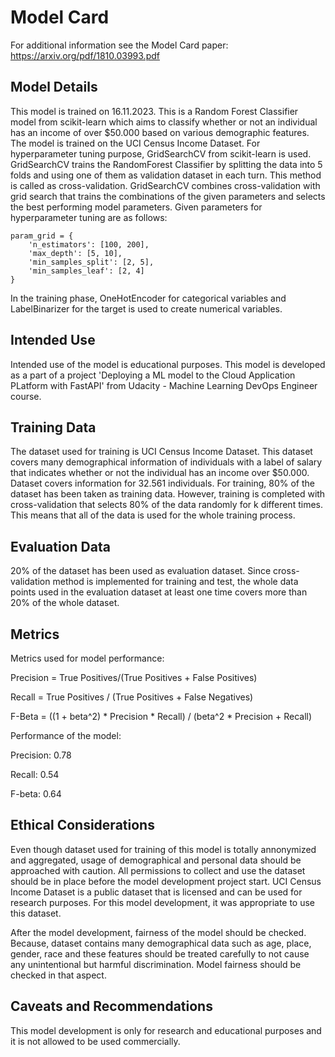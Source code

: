 # Model Card

For additional information see the Model Card paper: https://arxiv.org/pdf/1810.03993.pdf

## Model Details

This model is trained on 16.11.2023.
This is a Random Forest Classifier model from scikit-learn which aims to classify whether or not an individual has an income of over $50.000 based on various demographic features. 
The model is trained on the UCI Census Income Dataset. 
For hyperparameter tuning purpose, GridSearchCV from scikit-learn is used. GridSearchCV trains the RandomForest Classifier by splitting the data into 5 folds and using one of them as validation dataset in each turn. This method is called as cross-validation. 
GridSearchCV combines cross-validation with grid search that trains the combinations of the given parameters and selects the best performing model parameters. Given parameters for hyperparameter tuning are as follows:

    param_grid = {
        'n_estimators': [100, 200],
        'max_depth': [5, 10],
        'min_samples_split': [2, 5],
        'min_samples_leaf': [2, 4]
    }

In the training phase, OneHotEncoder for categorical variables and LabelBinarizer for the target is used to create numerical variables.

## Intended Use

Intended use of the model is educational purposes. This model is developed as a part of a project 'Deploying a ML model to the Cloud Application PLatform with FastAPI' from Udacity - Machine Learning DevOps Engineer course.

## Training Data

The dataset used for training is UCI Census Income Dataset.
This dataset covers many demographical information of individuals with a label of salary that indicates whether or not the individual has an income over $50.000.
Dataset covers information for 32.561 individuals. For training, 80% of the dataset has been taken as training data. However, training is completed with cross-validation that selects 80% of the data randomly for k different times. This means that all of the data is used for the whole training process.

## Evaluation Data

20% of the dataset has been used as evaluation dataset. Since cross-validation method is implemented for training and test, the whole data points used in the evaluation dataset at least one time covers more than 20% of the whole dataset.

## Metrics

Metrics used for model performance:

Precision = True Positives/(True Positives + False Positives)

Recall = True Positives / (True Positives + False Negatives)

F-Beta = ((1 + beta^2) * Precision * Recall) / (beta^2 * Precision + Recall)

Performance of the model:

Precision: 0.78

Recall: 0.54

F-beta: 0.64

## Ethical Considerations

Even though dataset used for training of this model is totally annonymized and aggregated, usage of demographical and personal data should be approached with caution. All permissions to collect and use the dataset should be in place before the model development project start. UCI Census Income Dataset is a public dataset that is licensed and can be used for research purposes. For this model development, it was appropriate to use this dataset.

After the model development, fairness of the model should be checked. Because, dataset contains many demographical data such as age, place, gender, race and these features should be treated carefully to not cause any unintentional but harmful discrimination. Model fairness should be checked in that aspect.

## Caveats and Recommendations

This model development is only for research and educational purposes and it is not allowed to be used commercially.
